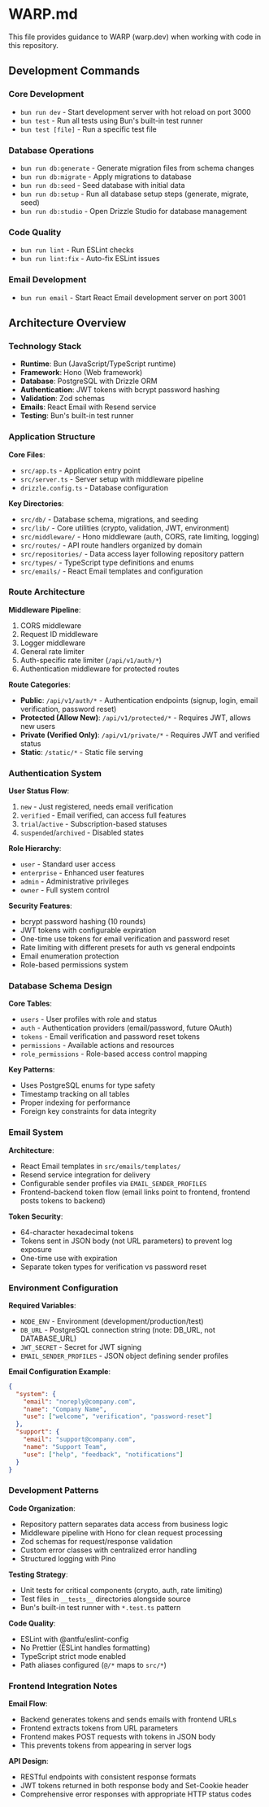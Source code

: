 # WARP.md

This file provides guidance to WARP (warp.dev) when working with code in this repository.

## Development Commands

### Core Development
- `bun run dev` - Start development server with hot reload on port 3000
- `bun test` - Run all tests using Bun's built-in test runner
- `bun test [file]` - Run a specific test file

### Database Operations
- `bun run db:generate` - Generate migration files from schema changes
- `bun run db:migrate` - Apply migrations to database
- `bun run db:seed` - Seed database with initial data
- `bun run db:setup` - Run all database setup steps (generate, migrate, seed)
- `bun run db:studio` - Open Drizzle Studio for database management

### Code Quality
- `bun run lint` - Run ESLint checks
- `bun run lint:fix` - Auto-fix ESLint issues

### Email Development
- `bun run email` - Start React Email development server on port 3001

## Architecture Overview

### Technology Stack
- **Runtime**: Bun (JavaScript/TypeScript runtime)
- **Framework**: Hono (Web framework) 
- **Database**: PostgreSQL with Drizzle ORM
- **Authentication**: JWT tokens with bcrypt password hashing
- **Validation**: Zod schemas
- **Emails**: React Email with Resend service
- **Testing**: Bun's built-in test runner

### Application Structure

**Core Files**:
- `src/app.ts` - Application entry point
- `src/server.ts` - Server setup with middleware pipeline
- `drizzle.config.ts` - Database configuration

**Key Directories**:
- `src/db/` - Database schema, migrations, and seeding
- `src/lib/` - Core utilities (crypto, validation, JWT, environment)
- `src/middleware/` - Hono middleware (auth, CORS, rate limiting, logging)
- `src/routes/` - API route handlers organized by domain
- `src/repositories/` - Data access layer following repository pattern
- `src/types/` - TypeScript type definitions and enums
- `src/emails/` - React Email templates and configuration

### Route Architecture

**Middleware Pipeline**:
1. CORS middleware
2. Request ID middleware  
3. Logger middleware
4. General rate limiter
5. Auth-specific rate limiter (`/api/v1/auth/*`)
6. Authentication middleware for protected routes

**Route Categories**:
- **Public**: `/api/v1/auth/*` - Authentication endpoints (signup, login, email verification, password reset)
- **Protected (Allow New)**: `/api/v1/protected/*` - Requires JWT, allows new users
- **Private (Verified Only)**: `/api/v1/private/*` - Requires JWT and verified status
- **Static**: `/static/*` - Static file serving

### Authentication System

**User Status Flow**:
1. `new` - Just registered, needs email verification
2. `verified` - Email verified, can access full features  
3. `trial`/`active` - Subscription-based statuses
4. `suspended`/`archived` - Disabled states

**Role Hierarchy**:
- `user` - Standard user access
- `enterprise` - Enhanced user features
- `admin` - Administrative privileges  
- `owner` - Full system control

**Security Features**:
- bcrypt password hashing (10 rounds)
- JWT tokens with configurable expiration
- One-time use tokens for email verification and password reset
- Rate limiting with different presets for auth vs general endpoints
- Email enumeration protection
- Role-based permissions system

### Database Schema Design

**Core Tables**:
- `users` - User profiles with role and status
- `auth` - Authentication providers (email/password, future OAuth)
- `tokens` - Email verification and password reset tokens
- `permissions` - Available actions and resources
- `role_permissions` - Role-based access control mapping

**Key Patterns**:
- Uses PostgreSQL enums for type safety
- Timestamp tracking on all tables
- Proper indexing for performance
- Foreign key constraints for data integrity

### Email System

**Architecture**:
- React Email templates in `src/emails/templates/`
- Resend service integration for delivery
- Configurable sender profiles via `EMAIL_SENDER_PROFILES`
- Frontend-backend token flow (email links point to frontend, frontend posts tokens to backend)

**Token Security**:
- 64-character hexadecimal tokens
- Tokens sent in JSON body (not URL parameters) to prevent log exposure
- One-time use with expiration
- Separate token types for verification vs password reset

### Environment Configuration

**Required Variables**:
- `NODE_ENV` - Environment (development/production/test)
- `DB_URL` - PostgreSQL connection string (note: DB_URL, not DATABASE_URL)
- `JWT_SECRET` - Secret for JWT signing
- `EMAIL_SENDER_PROFILES` - JSON object defining sender profiles

**Email Configuration Example**:
```json
{
  "system": {
    "email": "noreply@company.com", 
    "name": "Company Name",
    "use": ["welcome", "verification", "password-reset"]
  },
  "support": {
    "email": "support@company.com",
    "name": "Support Team", 
    "use": ["help", "feedback", "notifications"]
  }
}
```

### Development Patterns

**Code Organization**:
- Repository pattern separates data access from business logic
- Middleware pipeline with Hono for clean request processing
- Zod schemas for request/response validation
- Custom error classes with centralized error handling
- Structured logging with Pino

**Testing Strategy**:
- Unit tests for critical components (crypto, auth, rate limiting)
- Test files in `__tests__` directories alongside source
- Bun's built-in test runner with `*.test.ts` pattern

**Code Quality**:
- ESLint with @antfu/eslint-config
- No Prettier (ESLint handles formatting)
- TypeScript strict mode enabled
- Path aliases configured (`@/*` maps to `src/*`)

### Frontend Integration Notes

**Email Flow**:
- Backend generates tokens and sends emails with frontend URLs
- Frontend extracts tokens from URL parameters
- Frontend makes POST requests with tokens in JSON body
- This prevents tokens from appearing in server logs

**API Design**:
- RESTful endpoints with consistent response formats
- JWT tokens returned in both response body and Set-Cookie header
- Comprehensive error responses with appropriate HTTP status codes
